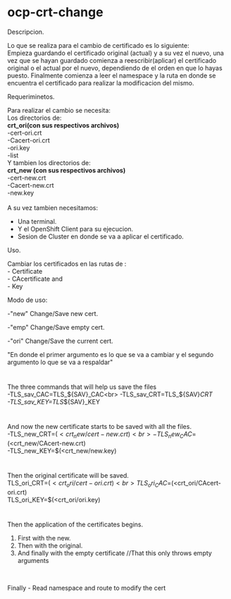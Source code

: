 
# ocp-crt-change

Descripcion.

<p> Lo que se realiza para el cambio de certificado es lo siguiente:<br>
Empieza guardando el certificado original (actual) y a su vez
el nuevo, una vez que se hayan guardado comienza a reescribir(aplicar)
el certificado original o el actual por el nuevo, dependiendo de
el orden en que lo hayas puesto.
Finalmente comienza a leer el namespace y la ruta
en donde se encuentra el certificado para realizar la modificacion 
del mismo. </p>


Requeriminetos.

Para realizar el cambio se necesita:<br>
Los directorios de:<br>
<strong>crt_ori(con sus respectivos archivos)</strong><br>
-cert-ori.crt<br>
-Cacert-ori.crt<br>
-ori.key<br>
-list<br>
Y tambien los directorios de:<br>
<strong>crt_new (con sus respectivos archivos)</strong><br>
-cert-new.crt<br>
-Cacert-new.crt<br>
-new.key<br>
<br>
A su vez tambien necesitamos:  <br>
- Una terminal.<br>
- Y el OpenShift Client para su ejecucion.<br>
- Sesion de Cluster en donde se va a aplicar el certificado. 


Uso.

Cambiar los certificados en las rutas de : <br>
           - Certificate<br>
           - CAcertificate and<br>
           - Key<br>

Modo de uso:<br>    

 -"new" Change/Save new cert.
 
 -"emp" Change/Save empty cert.
 
 -"ori" Change/Save the current cert.
 
 <p>"En donde el primer argumento es lo que se va a cambiar 
    y el segundo argumento lo que se va a respaldar"</p>

#
#
The three commands that will help us save the files
<br>
-TLS_sav_CAC=TLS_${SAV}_CAC<br>
-TLS_sav_CRT=TLS_${SAV}_CRT<br>
-TLS_sav_KEY=TLS_${SAV}_KEY<br>
#

And now the new certificate starts to be saved with all the files.<br>
-TLS_new_CRT=$(<crt_new/cert-new.crt)<br>
-TLS_new_CAC=$(<crt_new/CAcert-new.crt)<br>
-TLS_new_KEY=$(<crt_new/new.key)<br>
#
#

Then the original certificate will be saved.<br>
TLS_ori_CRT=$(<crt_ori/cert-ori.crt)<br>
TLS_ori_CAC=$(<crt_ori/CAcert-ori.crt)<br>
TLS_ori_KEY=$(<crt_ori/ori.key)<br>
#
#
  Then the application of the certificates begins.<br>
1. First with the new.<br>
2. Then with the original.<br>
3. And finally with the empty certificate //That this only throws empty arguments<br>
</br>




Finally - Read namespace and route to modify the cert

